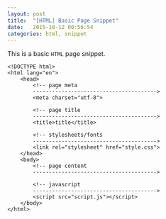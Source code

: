 ```yaml
---
layout: post
title:  "[HTML] Basic Page Snippet"
date:   2015-10-12 00:56:54
categories: html, snippet
---
```


This is a basic `HTML` page snippet.

    <!DOCTYPE html>
    <html lang="en">
        <head>
            <!-- page meta
            --------------------------------------->
            <meta charset="utf-8">

            <!-- page title
            --------------------------------------->
            <title>title</title>

            <!-- stylesheets/fonts
            --------------------------------------->
            <link rel="stylesheet" href="style.css">
        </head>
        <body>
            <!-- page content
            --------------------------------------->

            <!-- javascript
            --------------------------------------->
            <script src="script.js"></script>
        </body>
    </html>
